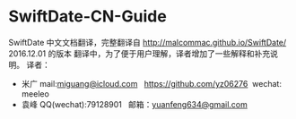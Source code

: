 # SwiftDate-CN-Guide
SwiftDate 中文文档翻译，完整翻译自 http://malcommac.github.io/SwiftDate/ 2016.12.01 的版本
翻译中，为了便于用户理解，译者增加了一些解释和补充说明。
译者：
+ 米广 mail:miguang@icloud.com   https://github.com/yz06276  wechat: meeleo
+ 袁峰 QQ(wechat):79128901   邮箱：yuanfeng634@gmail.com
